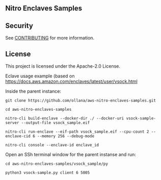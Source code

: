 ## Nitro Enclaves Samples

## Security

See [CONTRIBUTING](CONTRIBUTING.md#security-issue-notifications) for more information.

## License

This project is licensed under the Apache-2.0 License.

Eclave usage example (based on https://docs.aws.amazon.com/enclaves/latest/user/vsock.html

Inside the parent instance:
```
git clone https://github.com/ollana/aws-nitro-enclaves-samples.git
```
```
cd aws-nitro-enclaves-samples
```
```
nitro-cli build-enclave --docker-dir ./ --docker-uri vsock-sample-server --output-file vsock_sample.eif
```
```
nitro-cli run-enclave --eif-path vsock_sample.eif --cpu-count 2 --enclave-cid 6 --memory 256 --debug-mode
```
```
nitro-cli console --enclave-id enclave_id
```
Open an SSh terminal window for the parent instanse and run:
```
cd aws-nitro-enclaves-samples/vsock_sample/py
```
```
python3 vsock-sample.py client 6 5005
```



